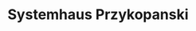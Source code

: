 ---
title: "Systemhaus Przykopanski"
url: /bad-muender-am-deister/systemhaus-przykopanski/
shop: Computer
---